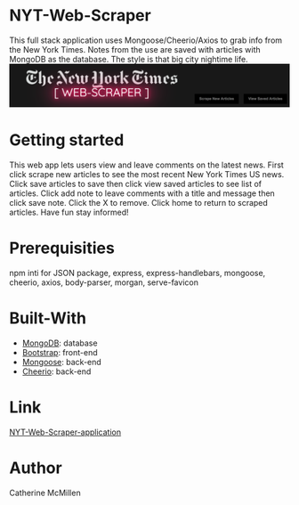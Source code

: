 # NYT-Web-Scraper

This full stack application uses Mongoose/Cheerio/Axios to grab info from the New York Times. Notes from the use are saved with articles with MongoDB as the database. The style is that big city nightime life.
![website-header](/public/assets/img/web-scrap.png)

# Getting started

This web app lets users view and leave comments on the latest news. First click scrape new articles to see the most recent New York Times US news. Click save articles to save then click view saved articles to see list of articles. Click add note to leave comments with a title and message then click save note. Click the X to remove. Click home to return to scraped articles. Have fun stay informed!

# Prerequisities

npm inti for JSON package, express, express-handlebars, mongoose, cheerio, axios, body-parser, morgan, serve-favicon

# Built-With

* [MongoDB](https://www.mongodb.com/): database
* [Bootstrap](https://getbootstrap.com/): front-end
* [Mongoose](https://mongoosejs.com/docs/api.html): back-end
* [Cheerio](https://github.com/cheeriojs/cheerio): back-end

# Link

[NYT-Web-Scraper-application](https://web-scraper-new-york-times.herokuapp.com/)

# Author

Catherine McMillen
